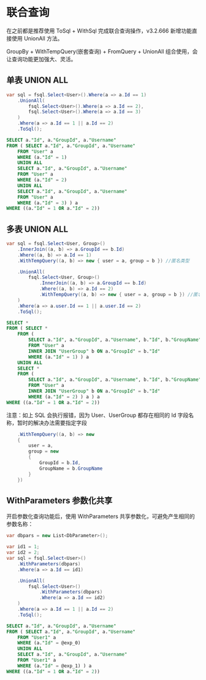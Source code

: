 # 联合查询

在之前都是推荐使用 ToSql + WithSql 完成联合查询操作，v3.2.666 新增功能直接使用 UnionAll 方法。

GroupBy + WithTempQuery(嵌套查询) + FromQuery + UnionAll 组合使用，会让查询功能更加强大、灵活。

## 单表 UNION ALL

```csharp
var sql = fsql.Select<User>().Where(a => a.Id == 1)
    .UnionAll(
        fsql.Select<User>().Where(a => a.Id == 2),
        fsql.Select<User>().Where(a => a.Id == 3)
    )
    .Where(a => a.Id == 1 || a.Id == 2)
    .ToSql();
```

```sql
SELECT a."Id", a."GroupId", a."Username" 
FROM ( SELECT a."Id", a."GroupId", a."Username" 
    FROM "User" a 
    WHERE (a."Id" = 1) 
    UNION ALL 
    SELECT a."Id", a."GroupId", a."Username" 
    FROM "User" a 
    WHERE (a."Id" = 2) 
    UNION ALL 
    SELECT a."Id", a."GroupId", a."Username" 
    FROM "User" a 
    WHERE (a."Id" = 3) ) a 
WHERE ((a."Id" = 1 OR a."Id" = 2))
```

## 多表 UNION ALL

```csharp
var sql = fsql.Select<User, Group>()
    .InnerJoin((a, b) => a.GroupId == b.Id)
    .Where((a, b) => a.Id == 1)
    .WithTempQuery((a, b) => new { user = a, group = b }) //匿名类型

    .UnionAll(
        fsql.Select<User, Group>()
            .InnerJoin((a, b) => a.GroupId == b.Id)
            .Where((a, b) => a.Id == 2)
            .WithTempQuery((a, b) => new { user = a, group = b }) //匿名类型
    )
    .Where(a => a.user.Id == 1 || a.user.Id == 2)
    .ToSql();
```

```sql
SELECT * 
FROM ( SELECT * 
    FROM ( 
        SELECT a."Id", a."GroupId", a."Username", b."Id", b."GroupName" 
        FROM "User" a 
        INNER JOIN "UserGroup" b ON a."GroupId" = b."Id" 
        WHERE (a."Id" = 1) ) a 
    UNION ALL 
    SELECT * 
    FROM ( 
        SELECT a."Id", a."GroupId", a."Username", b."Id", b."GroupName" 
        FROM "User" a 
        INNER JOIN "UserGroup" b ON a."GroupId" = b."Id" 
        WHERE (a."Id" = 2) ) a ) a 
WHERE ((a."Id" = 1 OR a."Id" = 2))
```

注意：如上 SQL 会执行报错，因为 User、UserGroup 都存在相同的 Id 字段名称，暂时的解决办法需要指定字段

```csharp
    .WithTempQuery((a, b) => new 
    { 
        user = a, 
        group = new
        {
            GroupId = b.Id,
            GroupName = b.GroupName
        } 
    })
```

## WithParameters 参数化共享

开启参数化查询功能后，使用 WithParameters 共享参数化，可避免产生相同的参数名称：

```csharp
var dbpars = new List<DbParameter>();

var id1 = 1;
var id2 = 2;
var sql = fsql.Select<User>()
    .WithParameters(dbpars)
    .Where(a => a.Id == id1)

    .UnionAll(
        fsql.Select<User>()
            .WithParameters(dbpars)
            .Where(a => a.Id == id2)
    )
    .Where(a => a.Id == 1 || a.Id == 2)
    .ToSql();
```

```sql
SELECT a."Id", a."GroupId", a."Username" 
FROM ( SELECT a."Id", a."GroupId", a."Username" 
    FROM "User1" a 
    WHERE (a."Id" = @exp_0) 
    UNION ALL 
    SELECT a."Id", a."GroupId", a."Username" 
    FROM "User1" a 
    WHERE (a."Id" = @exp_1) ) a 
WHERE ((a."Id" = 1 OR a."Id" = 2))
```
